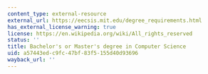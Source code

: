 ```yaml
---
content_type: external-resource
external_url: https://eecsis.mit.edu/degree_requirements.html
has_external_license_warning: true
license: https://en.wikipedia.org/wiki/All_rights_reserved
status: ''
title: Bachelor's or Master's degree in Computer Science
uid: a57443ed-c9fc-47bf-83f5-155d40d93696
wayback_url: ''
---
```

